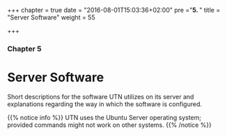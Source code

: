 +++
chapter = true
date = "2016-08-01T15:03:36+02:00"
pre ="<b>5. </b>"
title = "Server Software"
weight = 55

+++

### Chapter 5

# Server Software

Short descriptions for the software UTN utilizes on its server and explanations
regarding the way in which the software is configured.

{{% notice info %}}
UTN uses the Ubuntu Server operating system; provided commands might not work on
other systems.
{{% /notice %}}
